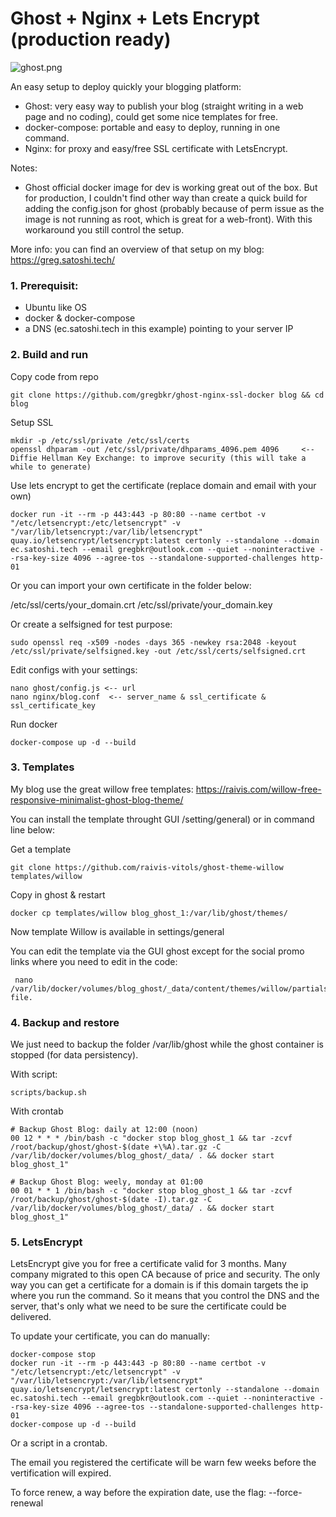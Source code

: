 # Ghost + Nginx + Lets Encrypt (production ready)

![ghost.png](https://github.com/gregbkr/ghost-nginx-ssl-docker/raw/master/ghost-blog-letsencrypt.PNG)

An easy setup to deploy quickly your blogging platform:
- Ghost: very easy way to publish your blog (straight writing in a web page and no coding), could get some nice templates for free.
- docker-compose: portable and easy to deploy, running in one command. 
- Nginx: for proxy and easy/free SSL certificate with LetsEncrypt.

Notes: 
- Ghost official docker image for dev is working great out of the box. But for production, I couldn't find other way than create a quick build for adding the config.json for ghost (probably because of perm issue as the image is not running as root, which is great for a web-front). With this workaround you still control the setup.

More info: you can find an overview of that setup on my blog: https://greg.satoshi.tech/

### 1. Prerequisit:
- Ubuntu like OS
- docker & docker-compose
- a DNS (ec.satoshi.tech in this example) pointing to your server IP

### 2. Build and run

Copy code from repo

    git clone https://github.com/gregbkr/ghost-nginx-ssl-docker blog && cd blog

Setup SSL

    mkdir -p /etc/ssl/private /etc/ssl/certs
    openssl dhparam -out /etc/ssl/private/dhparams_4096.pem 4096     <-- Diffie Hellman Key Exchange: to improve security (this will take a while to generate)

Use lets encrypt to get the certificate (replace domain and email with your own)

    docker run -it --rm -p 443:443 -p 80:80 --name certbot -v "/etc/letsencrypt:/etc/letsencrypt" -v "/var/lib/letsencrypt:/var/lib/letsencrypt" quay.io/letsencrypt/letsencrypt:latest certonly --standalone --domain ec.satoshi.tech --email gregbkr@outlook.com --quiet --noninteractive --rsa-key-size 4096 --agree-tos --standalone-supported-challenges http-01

Or you can import your own certificate in the folder below:

   /etc/ssl/certs/your_domain.crt
   /etc/ssl/private/your_domain.key
    
Or create a selfsigned for test purpose:

    sudo openssl req -x509 -nodes -days 365 -newkey rsa:2048 -keyout /etc/ssl/private/selfsigned.key -out /etc/ssl/certs/selfsigned.crt 
   
Edit configs with your settings:

    nano ghost/config.js <-- url
    nano nginx/blog.conf  <-- server_name & ssl_certificate & ssl_certificate_key

Run docker

    docker-compose up -d --build

### 3. Templates

My blog use the great willow free templates: https://raivis.com/willow-free-responsive-minimalist-ghost-blog-theme/ 

You can install the template throught GUI /setting/general) or in command line below:

Get a template

    git clone https://github.com/raivis-vitols/ghost-theme-willow templates/willow

Copy in ghost & restart
 
    docker cp templates/willow blog_ghost_1:/var/lib/ghost/themes/

Now template Willow is available in settings/general

You can edit the template via the GUI ghost except for the social promo links where you need to edit in the code:

     nano /var/lib/docker/volumes/blog_ghost/_data/content/themes/willow/partials/sidebar.hbs file.

### 4. Backup and restore

We just need to backup the folder /var/lib/ghost while the ghost container is stopped (for data persistency).

With script:

    scripts/backup.sh

With crontab

```
# Backup Ghost Blog: daily at 12:00 (noon)
00 12 * * * /bin/bash -c "docker stop blog_ghost_1 && tar -zcvf /root/backup/ghost/ghost-$(date +\%A).tar.gz -C /var/lib/docker/volumes/blog_ghost/_data/ . && docker start blog_ghost_1"

# Backup Ghost Blog: weely, monday at 01:00
00 01 * * 1 /bin/bash -c "docker stop blog_ghost_1 && tar -zcvf /root/backup/ghost/ghost-$(date -I).tar.gz -C /var/lib/docker/volumes/blog_ghost/_data/ . && docker start blog_ghost_1"
```

### 5. LetsEncrypt

LetsEncrypt give you for free a certificate valid for 3 months. Many company migrated to this open CA because of price and security. The only way you can get a certificate for a domain is if this domain targets the ip where you run the command. So it means that you control the DNS and the server, that's only what we need to be sure the certificate could be delivered.

To update your certificate, you can do manually:

    docker-compose stop
    docker run -it --rm -p 443:443 -p 80:80 --name certbot -v "/etc/letsencrypt:/etc/letsencrypt" -v "/var/lib/letsencrypt:/var/lib/letsencrypt" quay.io/letsencrypt/letsencrypt:latest certonly --standalone --domain ec.satoshi.tech --email gregbkr@outlook.com --quiet --noninteractive --rsa-key-size 4096 --agree-tos --standalone-supported-challenges http-01
    docker-compose up -d --build

Or a script in a crontab.

The email you registered the certificate will be warn few weeks before the vertification will expired.

To force renew, a way before the expiration date, use the flag: --force-renewal
